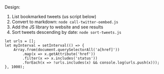 Design:

1. List bookmarked tweets (us script below)
2. Convert to markdown: `node call-twitter-oembed.js`
3. Add the JS library to website and see results
4. Sort tweets descending by date: `node sort-tweets.js`

```
let urls = [];
let myInterval = setInterval(() => {
    Array.from(document.querySelectorAll('a[href]'))
        .map(x => x.getAttribute('href'))
        .filter(x => x.includes('status'))
        .forEach(x => !urls.includes(x) && console.log(urls.push(x)));
}, 1000);
```
